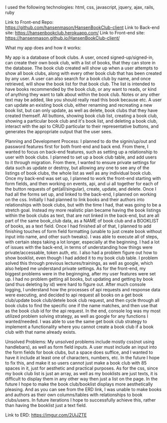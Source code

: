 I used the following technologies:
html, css, javascript, jquery, ajax, rails, ruby

Link to Front-end Repo: https://github.com/hansenmason/HansenBookClub-client
Link to Back-end site: https://hansenbookclub.herokuapp.com/
Link to Front-end site: https://hansenmason.github.io/HansenBookClub-client/

What my app does and how it works:

My app is a database of book clubs. A user, onced signed-up/signed-in, can
create their own book club, with a list of books, that they can store in the database.
The book club created will show up when a user attempts to show all book clubs,
along with every other book club that has been created by any user. A user can
also search for a book club by name, and once retrieved, will show the book list
for that book club. The list is intended to have books recommended by the book club,
or any want to reads, or kind of anything they want to talk about within the book club.
Notes or any other text may be added, like you should really read this book because
etc. A user can update an existing book club, either renaming and recreating a new
book list, but can only update, as well as delete, book clubs that they have created
themself. All buttons, showing book club list, creating a book club, showing a
particular book club and it's book list, and deleting a book club, interact with
the api to CRUD particular to their representative buttons, and generates the
appropriate output that the user sees.

Planning and Development Process:
I planned to do the signin/up/out and password features first for both front-end
and back end. From there, I wanted to focus on back-end features, such as
setting up a relationship to user with book clubs. I planned to set up a book club
table, and add users to it through migration. From there, I wanted to ensure private
settings for data such as update or destroy, but allowing any one to see any of the
listings of book clubs, the whole list as well as any individual book club. Once
my back-end was set up, I planned to work the front-end starting with form fields,
and then working on events, api, and ui all together for each of the button
requests of get(all/singular), create, update, and delete. Once I had all the forms
set up, and linked to the back-end, I planned on working on the css. Initially I
had planned to link books and their authors into relationships with book clubs,
but with the time I had, that was going to be a stretch goal. Instead my more realistic
plan became having the book listings within the book clubs as text, that are not
linked in the back-end, but are all part of the same book_club data, as a NAME
of book club and a BOOKLIST of books, as a text field. Once I had finished all of that,
I planned to add finishing touches of form field formatting (unable to just create
book without input into name, and other such tweaks). I was able to execute
all of steps, with certain steps taking a lot longer, especially at the beginning.
I had a lot of issues with the back-end, in terms of understanding how things
were private/accessable, token auth, etc. I also had a problem figure out how to
show booklist, even though I had added it to my book club table. I problem solved
this through previous lectures/trainings, as well as google, which also helped me understand
private settings. As for the front-end, my biggest problems were in the beginnging,
after my user features were set up. I had no problem getting all books, but updating
and getting by book (and thus deleting by id) were hard to figure out. After much
console logging, I understand how the processes of api requests and response data
were executing, and decided to api request all books on a get book club/update book club/detele book club request, and then cycle through all book clubs to find the specific one
if the name matches, and then use that as the book club id for the api request.
In the end, console log was my most utilized problem solving strategy, as well
as google for any functions I wanted/needed. I was able to use the same get book club
strategy to implement a functionality where you cannot create a book club if
a book club with that name already exists.

Unsolved Problems:
My unsolved problems include mostly css(not using handlebars), as well as form
field inputs. A user must include an input into the form fields for book clubs,
but a space does suffice, and I wanted to have it include at least one of characters,
numbers, etc. In the future I hope to fix this, and make it so users cannot
just make a book club with 85 spaces in it, just for aesthetic and practical
purposes. As for the css, since my book club list is just an array, as well
as my booklists are just texts, it is difficult to display them in any other way
then just a list on the page. In the future I hope to make the book club/booklist
displays more aesthetically pleasing. And as you can see from the ERD link,
I was unable to make books and authors as their own columns/tables with
relationships to book clubs/users. In future iterations I hope to successfully
achieve this, rather than having the booklist just a text field.

Link to ERD: https://imgur.com/2UjJZTE
